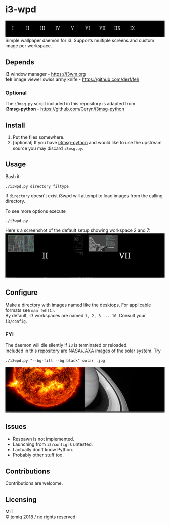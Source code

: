 # i3-wpd
![](/img/banner.png)  
Simple wallpaper daemon for i3.
Supports multiple screens and custom image per workspace.

## Depends
**i3** window manager - https://i3wm.org  
**feh** image viewer swiss army knife - https://github.com/derf/feh
### Optional
The `i3msg.py` script included in this repository is adapted from  
**i3msg-python** - https://github.com/Ceryn/i3msg-python

## Install
1. Put the files somewhere. 
2. [optional] If you have [i3msg-python](https://github.com/Ceryn/i3msg-python) and would like to use the upstream source you may discard `i3msg.py`.

## Usage
Bash it:
```
./i3wpd.py directory filtype
```
If `directory` doesn't exist i3wpd will attempt to load images from the calling directory.

To see more options execute
```
./i3wpd.py
```
Here's a screenshot of the default setup showing workspace 2 and 7:
![Default setup screenshot](/img/screen.png)

## Configure
Make a directory with images named like the desktops. For applicable formats see `man feh(1)`.  
By default, `i3` workspaces are named `1, 2, 3 ... 10`. Consult your `i3/config`.

### FYI
The daemon will die silently if `i3` is terminated or reloaded.  
Included in this repository are NASA/JAXA images of the solar system. Try
```
./i3wpd.py "--bg-fill --bg black" solar .jpg
```
![Solar system theme screenshot](/img/screen2.png)
## Issues
* Respawn is not implemented. 
* Launching from `i3/config` is untested.
* I actually don't know Python. 
* Probably other stuff too.

## Contributions
Contributions are welcome. 

## Licensing
MIT  
© jomiq 2018 / no rights reserved